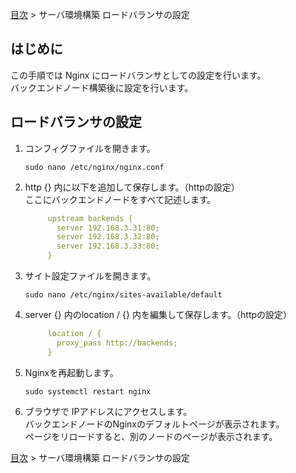 [目次](../目次.md) > サーバ環境構築 ロードバランサの設定

## はじめに
この手順では Nginx にロードバランサとしての設定を行います。  
バックエンドノード構築後に設定を行います。

## ロードバランサの設定
1. コンフィグファイルを開きます。
   ```
   sudo nano /etc/nginx/nginx.conf
   ```
1. http {} 内に以下を追加して保存します。（httpの設定）  
   ここにバックエンドノードをすべて記述します。
   ```yaml
        upstream backends {
          server 192.168.3.31:80;
          server 192.168.3.32:80;
          server 192.168.3.33:80;
        }
   ```
1. サイト設定ファイルを開きます。
   ```shell
   sudo nano /etc/nginx/sites-available/default
   ```
1. server {} 内のlocation / {} 内を編集して保存します。（httpの設定）
   ```yaml
        location / {
          proxy_pass http://backends;
        }
   ```
1. Nginxを再起動します。
   ```shell
   sudo systemctl restart nginx
   ```
1. ブラウザで IPアドレスにアクセスします。  
   バックエンドノードのNginxのデフォルトページが表示されます。  
   ページをリロードすると、別のノードのページが表示されます。

[目次](../目次.md) > サーバ環境構築 ロードバランサの設定
